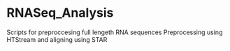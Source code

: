 # RNASeq_Analysis

Scripts for preproccesing full lengeth RNA sequences
Preprocessing using HTStream and aligning using STAR

